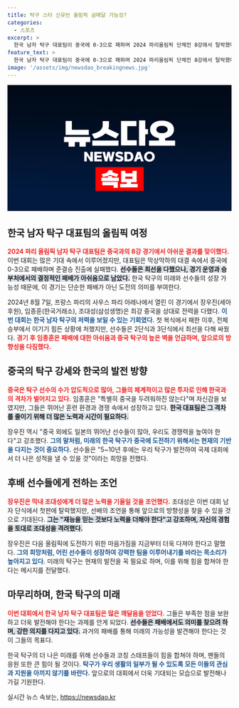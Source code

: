 ```yaml
---
title: 탁구 스타 신유빈 올림픽 금메달 가능성?
categories:
  - 스포츠
excerpt: >
  한국 남자 탁구 대표팀이 중국에 0-3으로 패하며 2024 파리올림픽 단체전 8강에서 탈락했다. 최선을 다했지만 맨땅에 헤딩의 한계를 느낀 선수들은 향후 한국 탁구의 발전을 기원하며 후배들에게 응원의 메시지를 전했다.
feature_text: >
  한국 남자 탁구 대표팀이 중국에 0-3으로 패하며 2024 파리올림픽 단체전 8강에서 탈락했다. 최선을 다했지만 맨땅에 헤딩의 한계를 느낀 선수들은 향후 한국 탁구의 발전을 기원하며 후배들에게 응원의 메시지를 전했다.
image: '/assets/img/newsdao_breakingnews.jpg'
---
```


<p><img src="/assets/img/newsdao_breakingnews.jpg" alt="flaretime 속보" /></p>

<h2 data-ke-size="size26">한국 남자 탁구 대표팀의 올림픽 여정</h2>

<p data-ke-size="size16"><b><span style="color: #ee2323;">2024 파리 올림픽 남자 탁구 대표팀은 중국과의 8강 경기에서 아쉬운 결과를 맞이했다.</span></b> 이번 대회는 많은 기대 속에서 이루어졌지만, 대표팀은 막상막하의 대결 속에서 중국에 0-3으로 패배하며 준결승 진출에 실패했다. <b><span style="background-color: #21538527;">선수들은 최선을 다했으나, 경기 운영과 승부처에서의 결정적인 패배가 아쉬움으로 남았다.</span></b> 한국 탁구의 미래와 선수들의 성장 가능성 때문에, 이 경기는 단순한 패배가 아닌 도전의 의미를 부여한다.</p>

<p data-ke-size="size16">2024년 8월 7일, 프랑스 파리의 사우스 파리 아레나에서 열린 이 경기에서 장우진(세아 후원), 임종훈(한국거래소), 조대성(삼성생명)은 최강 중국을 상대로 전력을 다했다. <b><span style="color: #1a5490;">이번 대회는 한국 남자 탁구의 저력을 보일 수 있는 기회였다.</span></b> 첫 복식에서 패한 이후, 전체 승부에서 이기기 힘든 상황에 처했지만, 선수들은 2단식과 3단식에서 최선을 다해 싸웠다. <b><span style="color: #ee2323;">경기 후 임종훈은 패배에 대한 아쉬움과 중국 탁구의 높은 벽을 언급하며, 앞으로의 방향성을 다짐했다.</span></b></p>

<h2 data-ke-size="size26">중국의 탁구 강세와 한국의 발전 방향</h2>

<p data-ke-size="size16"><b><span style="color: #ee2323;">중국은 탁구 선수의 수가 압도적으로 많아, 그들의 체계적이고 많은 투자로 인해 한국과의 격차가 벌어지고 있다.</span></b> 임종훈은 "특별히 중국을 두려워하진 않는다"며 자신감을 보였지만, 그들은 뛰어난 훈련 환경과 경쟁 속에서 성장하고 있다. <b><span style="background-color: #21538527;">한국 대표팀은 그 격차를 줄이기 위해 더 많은 노력과 시간이 필요하다.</span></b></p>

<p data-ke-size="size16">장우진 역시 "중국 외에도 일본의 뛰어난 선수들이 많아, 우리도 경쟁력을 높여야 한다"고 강조했다. <b><span style="color: #1a5490;">그의 말처럼, 미래의 한국 탁구가 중국에 도전하기 위해서는 현재의 기반을 다지는 것이 중요하다.</span></b> 선수들은 "5~10년 후에는 우리 탁구가 발전하여 국제 대회에서 더 나은 성적을 낼 수 있을 것"이라는 희망을 전했다.</p>

<h2 data-ke-size="size26">후배 선수들에게 전하는 조언</h2>

<p data-ke-size="size16"><b><span style="color: #ee2323;">장우진은 막내 조대성에게 더 많은 노력을 기울일 것을 조언했다.</span></b> 조대성은 이번 대회 남자 단식에서 첫판에 탈락했지만, 선배의 조언을 통해 앞으로의 방향성을 찾을 수 있을 것으로 기대된다. <b><span style="background-color: #21538527;">그는 "재능을 믿는 것보다 노력을 더해야 한다"고 강조하며, 자신의 경험을 토대로 조대성을 격려했다.</span></b></p>

<p data-ke-size="size16">장우진은 다음 올림픽에 도전하기 위한 마음가짐을 지금부터 더욱 다져야 한다고 말했다. <b><span style="color: #1a5490;">그의 희망처럼, 어린 선수들이 성장하여 강력한 팀을 이루어내기를 바라는 목소리가 높아지고 있다.</span></b> 미래의 탁구는 현재의 발전을 꼭 필요로 하며, 이를 위해 힘을 합쳐야 한다는 메시지를 전달했다.</p>

<h2 data-ke-size="size26">마무리하며, 한국 탁구의 미래</h2>

<p data-ke-size="size16"><b><span style="color: #ee2323;">이번 대회에서 한국 남자 탁구 대표팀은 많은 깨달음을 얻었다.</span></b> 그들은 부족한 점을 보완하고 더욱 발전해야 한다는 과제를 안게 되었다. <b><span style="background-color: #21538527;">선수들은 패배에서도 의미를 찾으려 하며, 강한 의지를 다지고 있다.</span></b> 과거의 패배를 통해 미래의 가능성을 발견해야 한다는 것이 그들의 목표다.</p>

<p data-ke-size="size16">한국 탁구의 더 나은 미래를 위해 선수들과 코칭 스태프들이 힘을 합쳐야 하며, 팬들의 응원 또한 큰 힘이 될 것이다. <b><span style="color: #1a5490;">탁구가 우리 생활의 일부가 될 수 있도록 모든 이들의 관심과 지원을 아끼지 않기를 바란다.</span></b> 앞으로의 대회에서 더욱 기대되는 모습으로 발전해나가길 기원한다.</p>

<p data-ke-size="size16"></p>
실시간 뉴스 속보는, <a href="https://newsdao.kr" rel="dofollow">https://newsdao.kr</a>


